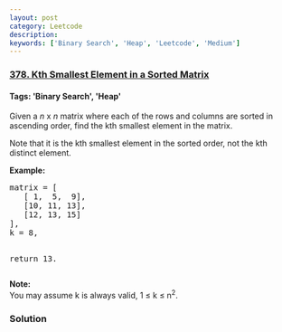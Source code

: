 ```yaml
---
layout: post
category: Leetcode
description: 
keywords: ['Binary Search', 'Heap', 'Leetcode', 'Medium']
---
```

### [378. Kth Smallest Element in a Sorted Matrix](https://leetcode.com/problems/kth-smallest-element-in-a-sorted-matrix)

#### Tags: 'Binary Search', 'Heap'

<div class="content__u3I1 question-content__JfgR"><div><p>Given a <i>n</i> x <i>n</i> matrix where each of the rows and columns are sorted in ascending order, find the kth smallest element in the matrix.</p>
<p>
Note that it is the kth smallest element in the sorted order, not the kth distinct element.
</p>
<p><b>Example:</b>
</p><pre>matrix = [
   [ 1,  5,  9],
   [10, 11, 13],
   [12, 13, 15]
],
k = 8,

return 13.
</pre>
<p></p>
<p><b>Note: </b><br/>
You may assume k is always valid, 1 ≤ k ≤ n<sup>2</sup>.</p></div></div>

### Solution
